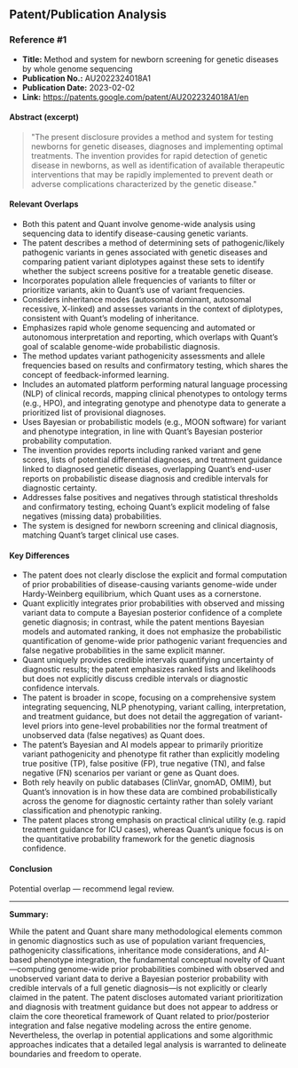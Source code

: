 ## Patent/Publication Analysis

### Reference #1

- **Title:** Method and system for newborn screening for genetic diseases by whole genome sequencing
- **Publication No.:** AU2022324018A1
- **Publication Date:** 2023-02-02
- **Link:** https://patents.google.com/patent/AU2022324018A1/en

#### Abstract (excerpt)

> "The present disclosure provides a method and system for testing newborns for genetic diseases, diagnoses and implementing optimal treatments. The invention provides for rapid detection of genetic disease in newborns, as well as identification of available therapeutic interventions that may be rapidly implemented to prevent death or adverse complications characterized by the genetic disease."

#### Relevant Overlaps

- Both this patent and Quant involve genome-wide analysis using sequencing data to identify disease-causing genetic variants.
- The patent describes a method of determining sets of pathogenic/likely pathogenic variants in genes associated with genetic diseases and comparing patient variant diplotypes against these sets to identify whether the subject screens positive for a treatable genetic disease.
- Incorporates population allele frequencies of variants to filter or prioritize variants, akin to Quant’s use of variant frequencies.
- Considers inheritance modes (autosomal dominant, autosomal recessive, X-linked) and assesses variants in the context of diplotypes, consistent with Quant’s modeling of inheritance.
- Emphasizes rapid whole genome sequencing and automated or autonomous interpretation and reporting, which overlaps with Quant’s goal of scalable genome-wide probabilistic diagnosis.
- The method updates variant pathogenicity assessments and allele frequencies based on results and confirmatory testing, which shares the concept of feedback-informed learning.
- Includes an automated platform performing natural language processing (NLP) of clinical records, mapping clinical phenotypes to ontology terms (e.g., HPO), and integrating genotype and phenotype data to generate a prioritized list of provisional diagnoses.
- Uses Bayesian or probabilistic models (e.g., MOON software) for variant and phenotype integration, in line with Quant’s Bayesian posterior probability computation.
- The invention provides reports including ranked variant and gene scores, lists of potential differential diagnoses, and treatment guidance linked to diagnosed genetic diseases, overlapping Quant’s end-user reports on probabilistic disease diagnosis and credible intervals for diagnostic certainty.
- Addresses false positives and negatives through statistical thresholds and confirmatory testing, echoing Quant’s explicit modeling of false negatives (missing data) probabilities.
- The system is designed for newborn screening and clinical diagnosis, matching Quant’s target clinical use cases.

#### Key Differences

- The patent does not clearly disclose the explicit and formal computation of prior probabilities of disease-causing variants genome-wide under Hardy-Weinberg equilibrium, which Quant uses as a cornerstone.
- Quant explicitly integrates prior probabilities with observed and missing variant data to compute a Bayesian posterior confidence of a complete genetic diagnosis; in contrast, while the patent mentions Bayesian models and automated ranking, it does not emphasize the probabilistic quantification of genome-wide prior pathogenic variant frequencies and false negative probabilities in the same explicit manner.
- Quant uniquely provides credible intervals quantifying uncertainty of diagnostic results; the patent emphasizes ranked lists and likelihoods but does not explicitly discuss credible intervals or diagnostic confidence intervals.
- The patent is broader in scope, focusing on a comprehensive system integrating sequencing, NLP phenotyping, variant calling, interpretation, and treatment guidance, but does not detail the aggregation of variant-level priors into gene-level probabilities nor the formal treatment of unobserved data (false negatives) as Quant does.
- The patent’s Bayesian and AI models appear to primarily prioritize variant pathogenicity and phenotype fit rather than explicitly modeling true positive (TP), false positive (FP), true negative (TN), and false negative (FN) scenarios per variant or gene as Quant does.
- Both rely heavily on public databases (ClinVar, gnomAD, OMIM), but Quant’s innovation is in how these data are combined probabilistically across the genome for diagnostic certainty rather than solely variant classification and phenotypic ranking.
- The patent places strong emphasis on practical clinical utility (e.g. rapid treatment guidance for ICU cases), whereas Quant’s unique focus is on the quantitative probability framework for the genetic diagnosis confidence.

#### Conclusion

Potential overlap — recommend legal review.

---

**Summary:**

While the patent and Quant share many methodological elements common in genomic diagnostics such as use of population variant frequencies, pathogenicity classifications, inheritance mode considerations, and AI-based phenotype integration, the fundamental conceptual novelty of Quant—computing genome-wide prior probabilities combined with observed and unobserved variant data to derive a Bayesian posterior probability with credible intervals of a full genetic diagnosis—is not explicitly or clearly claimed in the patent. The patent discloses automated variant prioritization and diagnosis with treatment guidance but does not appear to address or claim the core theoretical framework of Quant related to prior/posterior integration and false negative modeling across the entire genome. Nevertheless, the overlap in potential applications and some algorithmic approaches indicates that a detailed legal analysis is warranted to delineate boundaries and freedom to operate.
